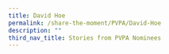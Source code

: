 ```yaml
---
title: David Hoe
permalink: /share-the-moment/PVPA/David-Hoe
description: ""
third_nav_title: Stories from PVPA Nominees
---
```

